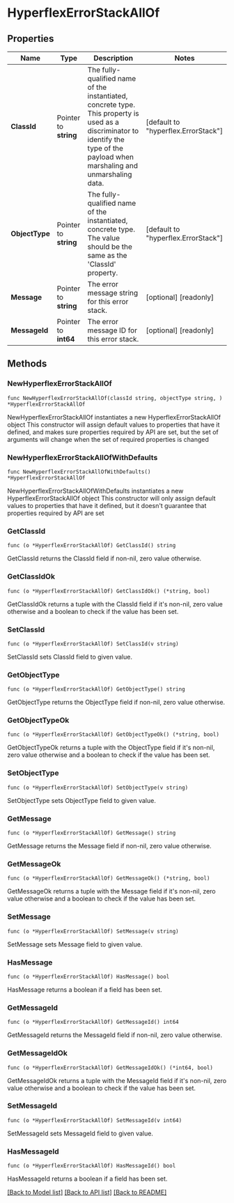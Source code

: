 # HyperflexErrorStackAllOf

## Properties

Name | Type | Description | Notes
------------ | ------------- | ------------- | -------------
**ClassId** | Pointer to **string** | The fully-qualified name of the instantiated, concrete type. This property is used as a discriminator to identify the type of the payload when marshaling and unmarshaling data. | [default to "hyperflex.ErrorStack"]
**ObjectType** | Pointer to **string** | The fully-qualified name of the instantiated, concrete type. The value should be the same as the &#39;ClassId&#39; property. | [default to "hyperflex.ErrorStack"]
**Message** | Pointer to **string** | The error message string for this error stack. | [optional] [readonly] 
**MessageId** | Pointer to **int64** | The error message ID for this error stack. | [optional] [readonly] 

## Methods

### NewHyperflexErrorStackAllOf

`func NewHyperflexErrorStackAllOf(classId string, objectType string, ) *HyperflexErrorStackAllOf`

NewHyperflexErrorStackAllOf instantiates a new HyperflexErrorStackAllOf object
This constructor will assign default values to properties that have it defined,
and makes sure properties required by API are set, but the set of arguments
will change when the set of required properties is changed

### NewHyperflexErrorStackAllOfWithDefaults

`func NewHyperflexErrorStackAllOfWithDefaults() *HyperflexErrorStackAllOf`

NewHyperflexErrorStackAllOfWithDefaults instantiates a new HyperflexErrorStackAllOf object
This constructor will only assign default values to properties that have it defined,
but it doesn't guarantee that properties required by API are set

### GetClassId

`func (o *HyperflexErrorStackAllOf) GetClassId() string`

GetClassId returns the ClassId field if non-nil, zero value otherwise.

### GetClassIdOk

`func (o *HyperflexErrorStackAllOf) GetClassIdOk() (*string, bool)`

GetClassIdOk returns a tuple with the ClassId field if it's non-nil, zero value otherwise
and a boolean to check if the value has been set.

### SetClassId

`func (o *HyperflexErrorStackAllOf) SetClassId(v string)`

SetClassId sets ClassId field to given value.


### GetObjectType

`func (o *HyperflexErrorStackAllOf) GetObjectType() string`

GetObjectType returns the ObjectType field if non-nil, zero value otherwise.

### GetObjectTypeOk

`func (o *HyperflexErrorStackAllOf) GetObjectTypeOk() (*string, bool)`

GetObjectTypeOk returns a tuple with the ObjectType field if it's non-nil, zero value otherwise
and a boolean to check if the value has been set.

### SetObjectType

`func (o *HyperflexErrorStackAllOf) SetObjectType(v string)`

SetObjectType sets ObjectType field to given value.


### GetMessage

`func (o *HyperflexErrorStackAllOf) GetMessage() string`

GetMessage returns the Message field if non-nil, zero value otherwise.

### GetMessageOk

`func (o *HyperflexErrorStackAllOf) GetMessageOk() (*string, bool)`

GetMessageOk returns a tuple with the Message field if it's non-nil, zero value otherwise
and a boolean to check if the value has been set.

### SetMessage

`func (o *HyperflexErrorStackAllOf) SetMessage(v string)`

SetMessage sets Message field to given value.

### HasMessage

`func (o *HyperflexErrorStackAllOf) HasMessage() bool`

HasMessage returns a boolean if a field has been set.

### GetMessageId

`func (o *HyperflexErrorStackAllOf) GetMessageId() int64`

GetMessageId returns the MessageId field if non-nil, zero value otherwise.

### GetMessageIdOk

`func (o *HyperflexErrorStackAllOf) GetMessageIdOk() (*int64, bool)`

GetMessageIdOk returns a tuple with the MessageId field if it's non-nil, zero value otherwise
and a boolean to check if the value has been set.

### SetMessageId

`func (o *HyperflexErrorStackAllOf) SetMessageId(v int64)`

SetMessageId sets MessageId field to given value.

### HasMessageId

`func (o *HyperflexErrorStackAllOf) HasMessageId() bool`

HasMessageId returns a boolean if a field has been set.


[[Back to Model list]](../README.md#documentation-for-models) [[Back to API list]](../README.md#documentation-for-api-endpoints) [[Back to README]](../README.md)


